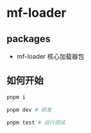 # mf-loader

## packages

- mf-loader 核心加载器包

## 如何开始

```bash
pnpm i

pnpm dev # 研发

pnpm test # 运行测试
```
